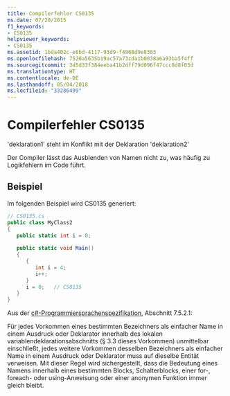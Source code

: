 ```yaml
---
title: Compilerfehler CS0135
ms.date: 07/20/2015
f1_keywords:
- CS0135
helpviewer_keywords:
- CS0135
ms.assetid: 1bda402c-e8bd-4117-93d9-f4968d9e8303
ms.openlocfilehash: 7528a5635b19ac57a73cda1b0038a6a93ba5f4ff
ms.sourcegitcommit: 3d5d33f384eeba41b2dff79d096f47ccc8d8f03d
ms.translationtype: HT
ms.contentlocale: de-DE
ms.lasthandoff: 05/04/2018
ms.locfileid: "33286499"
---
```

# <a name="compiler-error-cs0135"></a>Compilerfehler CS0135
'deklaration1' steht im Konflikt mit der Deklaration 'deklaration2'  
  
 Der Compiler lässt das Ausblenden von Namen nicht zu, was häufig zu Logikfehlern im Code führt.  
  
## <a name="example"></a>Beispiel  
 Im folgenden Beispiel wird CS0135 generiert:  
  
```csharp
// CS0135.cs  
public class MyClass2  
{  
   public static int i = 0;  
  
   public static void Main()  
   {  
      {  
         int i = 4;  
         i++;  
      }  
      i = 0;   // CS0135  
   }  
}  
```  
  
 Aus der [c#-Programmiersprachenspezifikation](../../csharp/language-reference/language-specification/index.md), Abschnitt 7.5.2.1:  
  
 Für jedes Vorkommen eines bestimmten Bezeichners als einfacher Name in einem Ausdruck oder Deklarator innerhalb des lokalen variablendeklarationsabschnitts (§ 3.3 dieses Vorkommen) unmittelbar einschließt, jedes weitere Vorkommen desselben Bezeichners als einfacher Name in einem Ausdruck oder Deklarator muss auf dieselbe Entität verweisen. Mit dieser Regel wird sichergestellt, dass die Bedeutung eines Namens innerhalb eines bestimmten Blocks, Schalterblocks, einer for-, foreach- oder using-Anweisung oder einer anonymen Funktion immer gleich bleibt.
